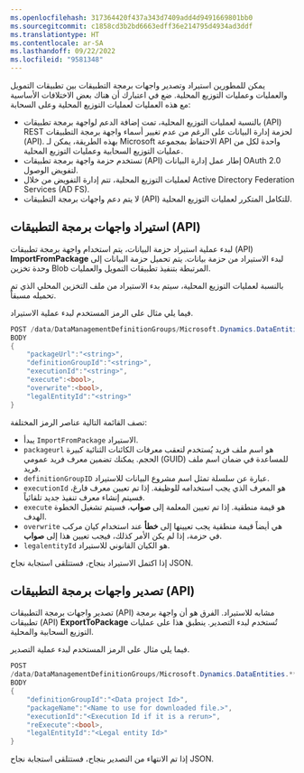 ```yaml
---
ms.openlocfilehash: 317364420f437a343d7409add4d9491669801bb0
ms.sourcegitcommit: c1858cd3b2bd6663edff36e214795d4934ad3ddf
ms.translationtype: HT
ms.contentlocale: ar-SA
ms.lasthandoff: 09/22/2022
ms.locfileid: "9581348"
---
```

يمكن للمطورين استيراد وتصدير واجهات برمجة التطبيقات بين تطبيقات التمويل والعمليات وعمليات التوزيع المحلية. ضع في اعتبارك أن هناك بعض الاختلافات الأساسية مع هذه العمليات لعمليات التوزيع المحلية وعلى السحابة: 

-   بالنسبة لعمليات التوزيع المحلية، تمت إضافة الدعم لواجهة برمجة تطبيقات (API) REST لحزمة إدارة البيانات على الرغم من عدم تغيير أسماء واجهة برمجة التطبيقات (API). بهذه الطريقة، يمكن لـ Microsoft الاحتفاظ بمجموعة API واحدة لكل من عمليات التوزيع السحابية وعمليات التوزيع المحلية.
-   تستخدم حزمة واجهة برمجة تطبيقات (API) إطار عمل إدارة البيانات OAuth 2.0 لتفويض الوصول.
-   لعمليات التوزيع المحلية، تتم إدارة التفويض من خلال Active Directory Federation Services ‏(AD FS).
-   لا يتم دعم واجهات برمجة التطبيقات (API) للتكامل المتكرر لعمليات التوزيع المحلية.

## <a name="importing-apis"></a>استيراد واجهات برمجة التطبيقات (API)

لبدء عملية استيراد حزمة البيانات، يتم استخدام واجهة برمجة تطبيقات (API) **ImportFromPackage** لبدء الاستيراد من حزمة بيانات. يتم تحميل حزمة البيانات إلى وحدة تخزين Blob المرتبطة بتنفيذ تطبيقات التمويل والعمليات.

بالنسبة لعمليات التوزيع المحلية، سيتم بدء الاستيراد من ملف التخزين المحلي الذي تم تحميله مسبقاً.

فيما يلي مثال على الرمز المستخدم لبدء عملية الاستيراد.
```csharp
POST /data/DataManagementDefinitionGroups/Microsoft.Dynamics.DataEntities.**ImportFromPackage**
BODY
{
    "packageUrl":"<string>",
    "definitionGroupId":"<string>",
    "executionId":"<string>",
    "execute":<bool>,
    "overwrite":<bool>,
    "legalEntityId":"<string>"
}
```
تصف القائمة التالية عناصر الرمز المختلفة:

-    يبدأ `ImportFromPackage` الاستيراد.
-    `packageurl` هو اسم ملف فريد يُستخدم لتعقب معرفات الكائنات الثنائية كبيرة الحجم. يمكنك تضمين معرف فريد عمومي (GUID) للمساعدة في ضمان اسم ملف فريد.
-    `definitionGroupID` عبارة عن سلسلة تمثل اسم مشروع البيانات للاستيراد.
-    `executionId` هو المعرف الذي يجب استخدامه للوظيفة. إذا تم تعيين معرف فارغ، فسيتم إنشاء معرف تنفيذ جديد تلقائياً.
-    `execute` هو قيمة منطقية. إذا تم تعيين المعلمة إلى **صواب**، فسيتم تشغيل الخطوة الهدف.
-    `overwrite` هي أيضاً قيمة منطقية يجب تعيينها إلى **خطأ** عند استخدام كيان مركب في حزمة، إذا لم يكن الأمر كذلك، فيجب تعيين هذا إلى **صواب**.
-    `legalentityId` هو الكيان القانوني للاستيراد.

إذا اكتمل الاستيراد بنجاح، فستتلقى استجابة نجاح JSON.

## <a name="exporting-apis"></a>تصدير واجهات برمجة التطبيقات (API)

تصدير واجهات برمجة التطبيقات (API) مشابه للاستيراد. الفرق هو أن واجهة برمجة تطبيقات (API) **ExportToPackage** تُستخدم لبدء التصدير. ينطبق هذا على عمليات التوزيع السحابية والمحلية.

فيما يلي مثال على الرمز المستخدم لبدء عملية التصدير.
```csharp
POST
/data/DataManagementDefinitionGroups/Microsoft.Dynamics.DataEntities.**ExportToPackage**
BODY
{
    "definitionGroupId":"<Data project Id>",
    "packageName":"<Name to use for downloaded file.>",
    "executionId":"<Execution Id if it is a rerun>",
    "reExecute":<bool>,
    "legalEntityId":"<Legal entity Id>"
}
```
إذا تم الانتهاء من التصدير بنجاح، فستتلقى استجابة نجاح JSON.
